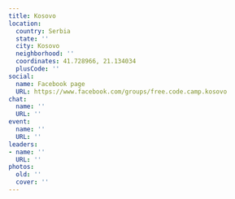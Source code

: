 ```yaml
---
title: Kosovo
location:
  country: Serbia
  state: ''
  city: Kosovo
  neighborhood: ''
  coordinates: 41.728966, 21.134034
  plusCode: ''
social:
  name: Facebook page
  URL: https://www.facebook.com/groups/free.code.camp.kosovo
chat:
  name: ''
  URL: ''
event:
  name: ''
  URL: ''
leaders:
- name: ''
  URL: ''
photos:
  old: ''
  cover: ''
---
```

